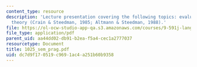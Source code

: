 ```yaml
---
content_type: resource
description: 'Lecture presentation covering the following topics: evaluating the referential
  theory (Crain & Steedman, 1985; Altmann & Steedman, 1988).'
file: https://ol-ocw-studio-app-qa.s3.amazonaws.com/courses/9-591j-language-processing-fall-2004/dc7d9f170519c9691ac4a251b60b9358_1025_sem_prag.pdf
file_type: application/pdf
parent_uid: aa44dd02-db91-b2ea-f5a4-cec1a2777037
resourcetype: Document
title: 1025_sem_prag.pdf
uid: dc7d9f17-0519-c969-1ac4-a251b60b9358
---
```


